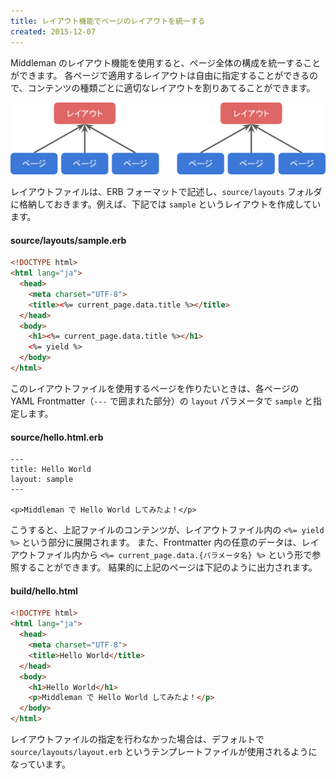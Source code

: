 ```yaml
---
title: レイアウト機能でページのレイアウトを統一する
created: 2015-12-07
---
```


Middleman のレイアウト機能を使用すると、ページ全体の構成を統一することができます。
各ページで適用するレイアウトは自由に指定することができるので、コンテンツの種類ごとに適切なレイアウトを割りあてることができます。

![layout.svg](layout.svg)

レイアウトファイルは、ERB フォーマットで記述し、`source/layouts` フォルダに格納しておきます。例えば、下記では `sample` というレイアウトを作成しています。

#### source/layouts/sample.erb

```html
<!DOCTYPE html>
<html lang="ja">
  <head>
    <meta charset="UTF-8">
    <title><%= current_page.data.title %></title>
  </head>
  <body>
    <h1><%= current_page.data.title %></h1>
    <%= yield %>
  </body>
</html>
```

このレイアウトファイルを使用するページを作りたいときは、各ページの YAML Frontmatter（`---` で囲まれた部分）の `layout` パラメータで `sample` と指定します。

#### source/hello.html.erb

```erb
---
title: Hello World
layout: sample
---

<p>Middleman で Hello World してみたよ！</p>
```

こうすると、上記ファイルのコンテンツが、レイアウトファイル内の `<%= yield %>` という部分に展開されます。
また、Frontmatter 内の任意のデータは、レイアウトファイル内から `<%= current_page.data.{パラメータ名} %>` という形で参照することができます。
結果的に上記のページは下記のように出力されます。

#### build/hello.html

```html
<!DOCTYPE html>
<html lang="ja">
  <head>
    <meta charset="UTF-8">
    <title>Hello World</title>
  </head>
  <body>
    <h1>Hello World</h1>
    <p>Middleman で Hello World してみたよ！</p>
  </body>
</html>
```

レイアウトファイルの指定を行わなかった場合は、デフォルトで `source/layouts/layout.erb` というテンプレートファイルが使用されるようになっています。

